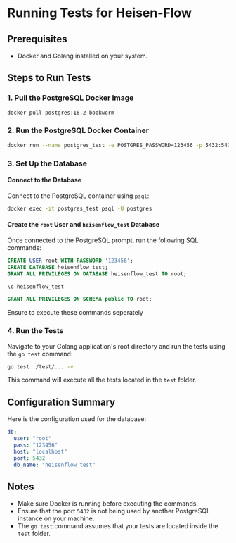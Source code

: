 # Running Tests for Heisen-Flow

## Prerequisites

- Docker and Golang installed on your system.

## Steps to Run Tests

### 1. Pull the PostgreSQL Docker Image

```sh
docker pull postgres:16.2-bookworm
```

### 2. Run the PostgreSQL Docker Container

```sh
docker run --name postgres_test -e POSTGRES_PASSWORD=123456 -p 5432:5432 -d postgres:16.2-bookworm
```

### 3. Set Up the Database

#### Connect to the Database

Connect to the PostgreSQL container using `psql`:

```sh
docker exec -it postgres_test psql -U postgres
```

#### Create the `root` User and `heisenflow_test` Database

Once connected to the PostgreSQL prompt, run the following SQL commands:

```sql
CREATE USER root WITH PASSWORD '123456';
CREATE DATABASE heisenflow_test;
GRANT ALL PRIVILEGES ON DATABASE heisenflow_test TO root;

\c heisenflow_test

GRANT ALL PRIVILEGES ON SCHEMA public TO root;
```
Ensure to execute these commands seperately

### 4. Run the Tests

Navigate to your Golang application's root directory and run the tests using the `go test` command:

```sh
go test ./test/... -v
```

This command will execute all the tests located in the `test` folder.

## Configuration Summary

Here is the configuration used for the database:

```yaml
db:
  user: "root"
  pass: "123456"
  host: "localhost"
  port: 5432
  db_name: "heisenflow_test"
```

## Notes

- Make sure Docker is running before executing the commands.
- Ensure that the port `5432` is not being used by another PostgreSQL instance on your machine.
- The `go test` command assumes that your tests are located inside the `test` folder.


